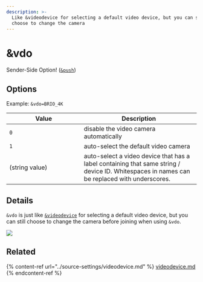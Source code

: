 ```yaml
---
description: >-
  Like &videodevice for selecting a default video device, but you can still
  choose to change the camera
---
```


# \&vdo

Sender-Side Option! ([`&push`](../source-settings/push.md))

## Options

Example: `&vdo=BRIO_4K`

<table><thead><tr><th width="181.57142857142856">Value</th><th>Description</th></tr></thead><tbody><tr><td><code>0</code></td><td>disable the video camera automatically</td></tr><tr><td><code>1</code></td><td>auto-select the default video camera</td></tr><tr><td>(string value)</td><td>auto-select a video device that has a label containing that same string / device ID. Whitespaces in names can be replaced with underscores.</td></tr></tbody></table>

## Details

`&vdo` is just like [`&videodevice`](../source-settings/videodevice.md) for selecting a default video device, but you can still choose to change the camera before joining when using `&vdo`.

![](<../.gitbook/assets/image (45).png>)

## Related

{% content-ref url="../source-settings/videodevice.md" %}
[videodevice.md](../source-settings/videodevice.md)
{% endcontent-ref %}
